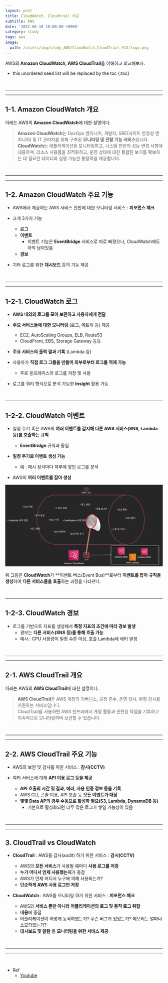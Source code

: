 ```yaml
---
layout: post
title: CloudWatch, Cloudtrail 비교
subtitle: AWS
date: '2022-06-10 18:00:00 +0900'
category: study
tags: aws
image:
  path: /assets/img/study_AWS/CloudWatch_CloudTrail_비교/logo.png
---
```


AWS의 **Amazon CloudWatch, AWS CloudTrail**을 이해하고 비교해보자.

<!--more-->

* this unordered seed list will be replaced by the toc
{:toc}

<br>
<hr/>
<hr/>

## 1-1. Amazon CloudWatch 개요

아래는 AWS의 **Amazon CloudWatch**에 대한 설명이다.

> **Amazon CloudWatch**는 DevOps 엔지니어, 개발자, SRE(사이트 안정성 엔지니어) 및 IT 관리자를 위해 구축된 **모니터링 및 관찰 기능 서비스**입니다.<br>
> **CloudWatch**는 애플리케이션을 모니터링하고, 시스템 전반의 성능 변경 사항에 대응하며, 리소스 사용률을 최적화하고, 운영 상태에 대한 통합된 보기를 확보하는 데 필요한 데이터와 실행 가능한 통찰력을 제공합니다.

<br>
<hr/>
<hr/>

## 1-2. Amazon CloudWatch 주요 기능

* AWS에서 제공하는 AWS 서비스 전반에 대한 모니터링 서비스 : **퍼포먼스 체크**

* 크게 3가지 기능
  + **로그**
  + **이벤트**
    - 이벤트 기능은 **EventBridge** 서비스로 따로 빠졌으나, CloudWatch에도 아직 남아있음
  + **경보**

* 기타 로그를 위한 **대시보드** 등의 기능 제공

<br>
<hr/>
<hr/>

## 1-2-1. CloudWatch 로그

* **AWS 내외의 로그를 모아 보관하고 사용자에게 전달**

* **주요 서비스들에 대한 모니터링** (로그, 메트릭 등) 제공
  + EC2, AutoScaling Groups, ELB, Route53
  + CloudFront, EBS, Storage Gateway 등등

* **주요 서비스의 출력 결과 기록** (Lambda 등)

* 사용자가 **직접 로그 그룹을 만들어 외부로부터 로그를 적재 가능**
  + 주로 온프레미스의 로그를 저장 및 사용

* 로그를 쿼리 형식으로 분석 가능한 **Insight** 활용 가능

<br>
<hr/>

## 1-2-2. CloudWatch 이벤트

* 일정 주기 혹은 AWS의 **여러 이벤트를 감지해 다른 AWS 서비스(SNS, Lambda 등)를 호출하는 규칙**
  + **EventBridge** 규칙과 동일

* **일정 주기로 이벤트 생성 가능**
  + 예 : 매시 정각마다 하루에 쌓인 로그를 분석

* AWS의 **여러 이벤트를 잡아 생성**

![CloudWatch_eventbus](/assets/img/study_AWS/CloudWatch_CloudTrail_비교/CloudWatch_eventbus.png)

위 그림은 **CloudWatch**가 **이벤트 버스(Event Bus)**로부터 **이벤트를 잡아 규칙을 생성**하여 **다른 서비스들을 호출**하는 과정을 나타낸다.

<br>
<hr/>

## 1-2-3. CloudWatch 경보

* 로그를 기반으로 지표를 생성해서 **특정 지표의 조건에 따라 경보 발생**
  + 경보는 **다른 서비스(SNS 등)를 통해 호출 가능**
  + 예시 : CPU 사용량이 일정 수준 이상, 호출 Lambda에 에러 발생


<br>
<hr/>
<hr/>

## 2-1. AWS CloudTrail 개요

아래는 AWS의 **AWS CloudTrail**에 대한 설명이다.

> **AWS CloudTrail**은 AWS 계정의 거버넌스, 규정 준수, 운영 감사, 위험 감사를 지원하는 서비스입니다.<br>
> CloudTrail을 사용하면 AWS 인프라에서 계정 활동과 관련된 작업을 기록하고 지속적으로 모니터링하며 보관할 수 있습니다.

<br>
<hr/>
<hr/>

## 2-2. AWS CloudTrail 주요 기능

* AWS의 보안 및 감사를 위한 서비스 : **감시(CCTV)**

* 여러 서비스에 대해 **API 이용 로그 등을 제공**
  + **API 호출의 시간 및 결과, 에러, 사용 인증 정보 등을 기록**
  + AWS CLI, 콘솔 이용, API 호출 등 **모든 이벤트가 대상**
  + **몇몇 Data AP의 경우 수동으로 활성화 필요(S3, Lambda, DynamoDB 등)**
    - 기본으로 활성화되면 너무 많은 로그가 쌓일 가능성이 있음

<br>
<hr/>
<hr/>

## 3. CloudTrail vs CloudWatch

* **CloudTrail** : AWS를 감사(audit) 하기 위한 서비스 : **감시(CCTV)**
  + AWS의 **모든 서비스**가 사용될 떄마다 **사용 로그를 저장**
  + **누가 어디서 언제 사용했는지**가 중점
  + AWS가 언제 어디서 누구에 의해 사용되는가?
  + **단순하게 AWS 사용 로그만 저장**

* **CloudWatch** : AWS를 모니터링 하기 위한 서비스 : **퍼포먼스 체크**
  + AWS의 **서비스 뿐만 아니라 어플리케이션의 로그 및 동작 로그 취합**
  + **내용**에 중점
  + 어플리케이션이 어떻게 동작하였는가? 무슨 버그가 있었는가? 메모리는 얼마나 소모되었는가?
  + **대시보드 및 알람** 등 **모니터링을 위한 서비스 제공**

<br>
<hr/>
<hr/>
<br>

* Ref
  - [Youtube](https://youtu.be/h6KDij0TCEw)